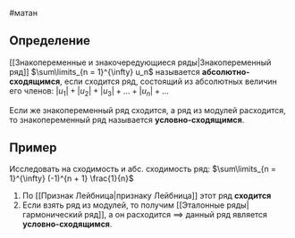 #матан 
## Определение
[[Знакопеременные и знакочередующиеся ряды|Знакопеременный ряд]] $\sum\limits_{n = 1}^{\infty} u_n$ называется **абсолютно-сходящимся**, если сходится ряд, состоящий из абсолютных величин его членов: $|u_1| + |u_2| + |u_3| + \dots + |u_n| + \dots$

Если же знакопеременный ряд сходится, а ряд из модулей расходится, то знакопеременный ряд называется **условно-сходящимся**.

## Пример
Исследовать на сходимость и абс. сходимость ряд: $\sum\limits_{n = 1}^{\infty} (-1)^{n + 1} \frac{1}{n}$
1. По [[Признак Лейбница|признаку Лейбница]] этот ряд **сходится**
2. Если взять ряд из модулей, то получим [[Эталонные ряды|гармонический ряд]], а он расходится $\implies$ данный ряд является **условно-сходящимся**.